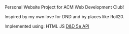 Personal Website Project for ACM Web Development Club!

Inspired by my own love for DND and by places like Roll20.

Implemented using:
    HTML
    JS
    [D&D 5e API](https://www.dnd5eapi.co)